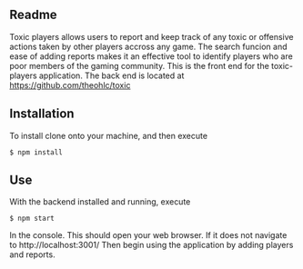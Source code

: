 ## Readme

Toxic players allows users to report and keep track of any toxic or offensive actions taken by other players accross any game. The search funcion and ease of adding reports makes it an effective tool to identify players who are poor members of the gaming community. This is the front end for the toxic-players application. The back end is located at https://github.com/theohlc/toxic

## Installation

To install clone onto your machine, and then execute

    $ npm install

## Use

With the backend installed and running, execute 

    $ npm start

In the console. This should open your web browser. If it does not navigate to http://localhost:3001/ Then begin using the application by adding players and reports.

